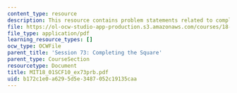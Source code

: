```yaml
---
content_type: resource
description: This resource contains problem statements related to completing the square.
file: https://ol-ocw-studio-app-production.s3.amazonaws.com/courses/18-01sc-single-variable-calculus-fall-2010/b172c1e0a6295d5e3487052c19135caa_MIT18_01SCF10_ex73prb.pdf
file_type: application/pdf
learning_resource_types: []
ocw_type: OCWFile
parent_title: 'Session 73: Completing the Square'
parent_type: CourseSection
resourcetype: Document
title: MIT18_01SCF10_ex73prb.pdf
uid: b172c1e0-a629-5d5e-3487-052c19135caa
---
```

